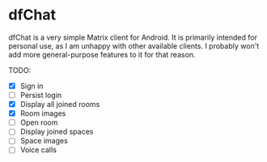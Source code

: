 # dfChat

dfChat is a very simple Matrix client for Android. It is primarily intended for personal use,
as I am unhappy with other available clients. I probably won't add more general-purpose features to
it for that reason.

TODO:

 - [x] Sign in
 - [ ] Persist login
 - [x] Display all joined rooms
 - [x] Room images
 - [ ] Open room
 - [ ] Display joined spaces
 - [ ] Space images
 - [ ] Voice calls